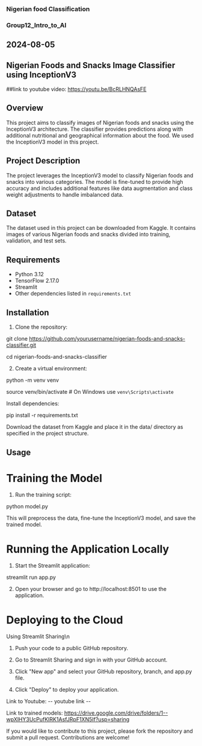 ### Nigerian food Classification
### Group12_Intro_to_AI
## 2024-08-05
## Nigerian Foods and Snacks Image Classifier using InceptionV3
##link to youtube video: https://youtu.be/BcRLHNQAsFE

## Overview

This project aims to classify images of Nigerian foods and snacks using the InceptionV3 architecture. The classifier provides predictions along with additional nutritional and geographical information about the food. We used the InceptionV3 model in this project.

## Project Description 

The project leverages the InceptionV3 model to classify Nigerian foods and snacks into various categories. The model is fine-tuned to provide high accuracy and includes additional features like data augmentation and class weight adjustments to handle imbalanced data.

## Dataset

The dataset used in this project can be downloaded from Kaggle. It contains images of various Nigerian foods and snacks divided into training, validation, and test sets.

## Requirements 

- Python 3.12
- TensorFlow 2.17.0
- Streamlit
- Other dependencies listed in `requirements.txt`

## Installation 
1. Clone the repository:


git clone https://github.com/yourusername/nigerian-foods-and-snacks-classifier.git 

cd nigerian-foods-and-snacks-classifier 


2. Create a virtual environment: 


python -m venv venv 

source venv/bin/activate  # On Windows use `venv\Scripts\activate` 

Install dependencies:


pip install -r requirements.txt

Download the dataset from Kaggle and place it in the data/ directory as specified in the project structure.

## Usage 
# Training the Model 
1. Run the training script:

python model.py

This will preprocess the data, fine-tune the InceptionV3 model, and save the trained model.

# Running the Application Locally 
1. Start the Streamlit application:

streamlit run app.py

2. Open your browser and go to http://localhost:8501 to use the application.

# Deploying to the Cloud 
Using Streamlit Sharing\n

1. Push your code to a public GitHub repository.

2. Go to Streamlit Sharing and sign in with your GitHub account.

3. Click "New app" and select your GitHub repository, branch, and app.py file.

4. Click "Deploy" to deploy your application.

Link to Youtube: -- youtube link --

Link to trained models: https://drive.google.com/drive/folders/1--wpXlHY3UcPufKIRK1AsfJRpF1XN5If?usp=sharing

If you would like to contribute to this project, please fork the repository and submit a pull request. Contributions are welcome!
